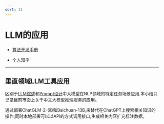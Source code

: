 ```yaml
---
sort: 11
---
```


# LLM的应用


* [算法开发手册](https://kg-nlp.github.io/Algorithm-Project-Manual/大模型/LLM的应用.html)

* [个人知乎](https://www.zhihu.com/people/zhangyj-n)



--- 
## 垂直领域LLM工具应用

区别于[LLM综述](https://kg-nlp.github.io/Algorithm-Project-Manual/大模型/LLM综述.html)和[Prompt设计](https://kg-nlp.github.io/Algorithm-Project-Manual/大模型/Prompt设计.html)中大模型在NLP领域的特定任务场景应用,本小结只记录目前市面上关于中文大模型推理服务的应用。

通过部署ChatGLM-2-6B和Baichuan-13B,来替代在ChatGPT上搜索相关知识的操作;同时本地部署可以以API的方式调用接口,生成相关内容扩充标注数据。